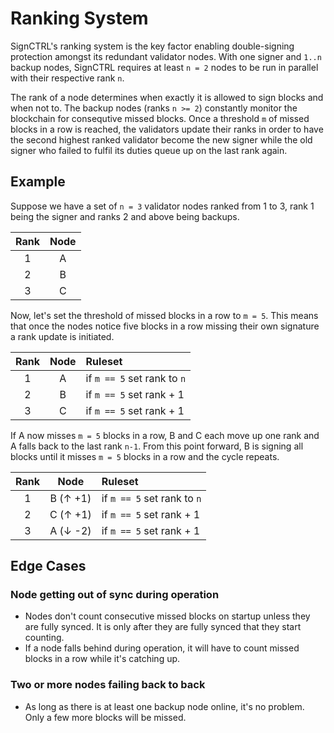 # Ranking System

SignCTRL's ranking system is the key factor enabling double-signing protection amongst its redundant validator nodes. With one signer and `1..n` backup nodes, SignCTRL requires at least `n = 2` nodes to be run in parallel with their respective rank `n`.

The rank of a node determines when exactly it is allowed to sign blocks and when not to. The backup nodes (ranks `n >= 2`) constantly monitor the blockchain for consequtive missed blocks. Once a threshold `m` of missed blocks in a row is reached, the validators update their ranks in order to have the second highest ranked validator become the new signer while the old signer who failed to fulfil its duties queue up on the last rank again.

## Example

Suppose we have a set of `n = 3` validator nodes ranked from 1 to 3, rank 1 being the signer and ranks 2 and above being backups.

| Rank  | Node  |
| :---: | :---: |
|   1   |   A   |
|   2   |   B   |
|   3   |   C   |

Now, let's set the threshold of missed blocks in a row to `m = 5`. This means that once the nodes notice five blocks in a row missing their own signature a rank update is initiated.

| Rank  | Node  | Ruleset                     |
| :---: | :---: | :-------------------------- |
|   1   |   A   | if `m == 5` set rank to `n` |
|   2   |   B   | if `m == 5` set rank + 1    |
|   3   |   C   | if `m == 5` set rank + 1    |

If A now misses `m = 5` blocks in a row, B and C each move up one rank and A falls back to the last rank `n-1`. From this point forward, B is signing all blocks until it misses `m = 5` blocks in a row and the cycle repeats.

| Rank  |   Node   | Ruleset                     |
| :---: | :------: | :-------------------------- |
|   1   | B (↑ +1) | if `m == 5` set rank to `n` |
|   2   | C (↑ +1) | if `m == 5` set rank + 1    |
|   3   | A (↓ -2) | if `m == 5` set rank + 1    |

## Edge Cases

### Node getting out of sync during operation

- Nodes don't count consecutive missed blocks on startup unless they are fully synced. It is only after they are fully synced that they start counting.
- If a node falls behind during operation, it will have to count missed blocks in a row while it's catching up.

### Two or more nodes failing back to back

- As long as there is at least one backup node online, it's no problem. Only a few more blocks will be missed.

